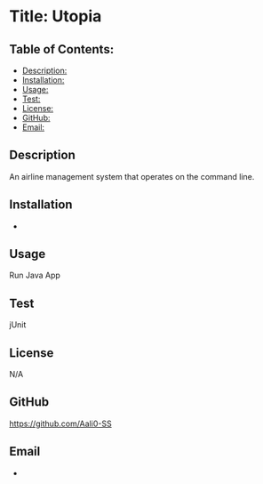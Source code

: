 # Title: Utopia

## Table of Contents:
* [Description: ](#description)
* [Installation:](#installation)
* [Usage: ](#usage)
* [Test: ](#test)
* [License: ](#license)
* [GitHub: ](#github)
* [Email: ](#email)
    
## Description
An airline management system that operates on the command line.

## Installation
-

## Usage
Run Java App


## Test
jUnit

## License
N/A

## GitHub
https://github.com/Aali0-SS

## Email
-
